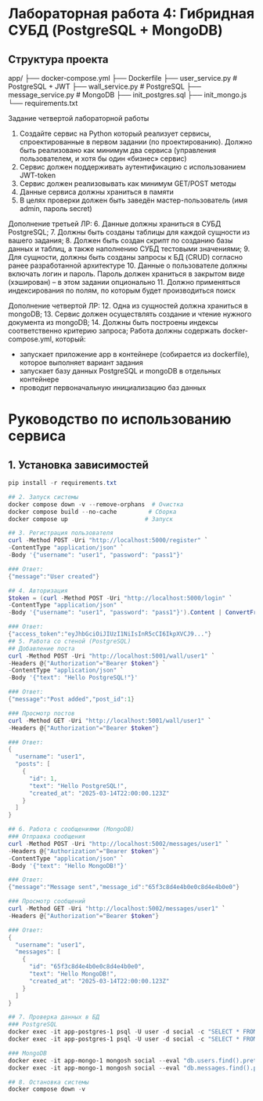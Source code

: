 # Лабораторная работа 4: Гибридная СУБД (PostgreSQL + MongoDB)

## Структура проекта
app/
├── docker-compose.yml
├── Dockerfile
├── user_service.py # PostgreSQL + JWT
├── wall_service.py # PostgreSQL
├── message_service.py # MongoDB
├── init_postgres.sql
├── init_mongo.js
└── requirements.txt

Задание четвертой лабораторной работы
1. Создайте сервис на Python который реализует сервисы, спроектированные в первом задании (по проектированию). Должно быть реализовано как минимум два сервиса (управления пользователем, и хотя бы один «бизнес» сервис)
2. Сервис должен поддерживать аутентификацию с использованием JWT-token
3. Сервис должен реализовывать как минимум GET/POST методы
4. Данные сервиса должны храниться в памяти
5. В целях проверки должен быть заведён мастер-пользователь (имя admin, пароль secret)

Дополнение третьей ЛР:
6. Данные должны храниться в СУБД PostgreSQL;
7. Должны быть созданы таблицы для каждой сущности из вашего задания;
8. Должен быть создан скрипт по созданию базы данных и таблиц, а также наполнению СУБД тестовыми значениями;
9. Для сущности, должны быть созданы запросы к БД (CRUD) согласно ранее разработанной архитектуре
10. Данные о пользователе должны включать логин и пароль. Пароль должен храниться в закрытом виде (хэширован) – в этом задании опционально
11. Должно применяться индексирования по полям, по которым будет производиться поиск

Дополнение четвертой ЛР:
12. Одна из сущностей должна храниться в mongoDB;
13. Сервис должен осуществлять создание и чтение нужного документа из mongoDB;
14. Должны быть построены индексы соответственно критерию запроса; Работа должны содержать docker-compose.yml, который:
- запускает приложение app в контейнере (собирается из dockerfile), которое выполняет вариант задания
- запускает базу данных PostgreSQL и mongoDB в отдельных контейнере
- проводит первоначальную инициализацию баз данных

# Руководство по использованию сервиса

## 1. Установка зависимостей
```powershell
pip install -r requirements.txt

## 2. Запуск системы
docker compose down -v --remove-orphans  # Очистка
docker compose build --no-cache         # Сборка
docker compose up                      # Запуск

## 3. Регистрация пользователя
curl -Method POST -Uri "http://localhost:5000/register" `
-ContentType "application/json" `
-Body '{"username": "user1", "password": "pass1"}'

### Ответ:
{"message":"User created"}

## 4. Авторизация
$token = (curl -Method POST -Uri "http://localhost:5000/login" `
-ContentType "application/json" `
-Body '{"username": "user1", "password": "pass1"}').Content | ConvertFrom-Json | Select-Object -ExpandProperty access_token

### Ответ:
{"access_token":"eyJhbGciOiJIUzI1NiIsInR5cCI6IkpXVCJ9..."}
## 5. Работа со стеной (PostgreSQL)
## Добавление поста
curl -Method POST -Uri "http://localhost:5001/wall/user1" `
-Headers @{"Authorization"="Bearer $token"} `
-ContentType "application/json" `
-Body '{"text": "Hello PostgreSQL!"}'

### Ответ:
{"message":"Post added","post_id":1}

### Просмотр постов
curl -Method GET -Uri "http://localhost:5001/wall/user1" `
-Headers @{"Authorization"="Bearer $token"}

### Ответ:
{
  "username": "user1",
  "posts": [
    {
      "id": 1,
      "text": "Hello PostgreSQL!",
      "created_at": "2025-03-14T22:00:00.123Z"
    }
  ]
}

## 6. Работа с сообщениями (MongoDB)
### Отправка сообщения
curl -Method POST -Uri "http://localhost:5002/messages/user1" `
-Headers @{"Authorization"="Bearer $token"} `
-ContentType "application/json" `
-Body '{"text": "Hello MongoDB!"}'

### Ответ:
{"message":"Message sent","message_id":"65f3c8d4e4b0e0c8d4e4b0e0"}

### Просмотр сообщений
curl -Method GET -Uri "http://localhost:5002/messages/user1" `
-Headers @{"Authorization"="Bearer $token"}

### Ответ:
{
  "username": "user1",
  "messages": [
    {
      "id": "65f3c8d4e4b0e0c8d4e4b0e0",
      "text": "Hello MongoDB!",
      "created_at": "2025-03-14T22:00:00.123Z"
    }
  ]
}

## 7. Проверка данных в БД
### PostgreSQL
docker exec -it app-postgres-1 psql -U user -d social -c "SELECT * FROM users;"
docker exec -it app-postgres-1 psql -U user -d social -c "SELECT * FROM posts;"

### MongoDB
docker exec -it app-mongo-1 mongosh social --eval "db.users.find().pretty()"
docker exec -it app-mongo-1 mongosh social --eval "db.messages.find().pretty()"

## 8. Остановка системы
docker compose down -v




